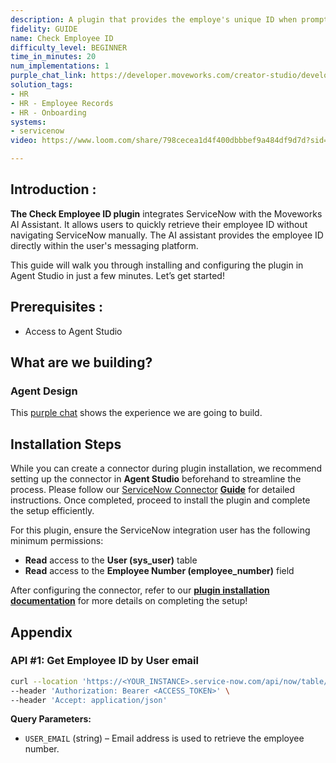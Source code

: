 ```yaml
---
description: A plugin that provides the employe's unique ID when prompted.
fidelity: GUIDE
name: Check Employee ID
difficulty_level: BEGINNER
time_in_minutes: 20
num_implementations: 1
purple_chat_link: https://developer.moveworks.com/creator-studio/developer-tools/purple-chat/?conversation=%7B%22startTimestamp%22%3A%2211%3A43+AM%22%2C%22messages%22%3A%5B%7B%22role%22%3A%22user%22%2C%22parts%22%3A%5B%7B%22richText%22%3A%22Can+you+tell+me+my+employee+ID%3F%22%7D%5D%7D%2C%7B%22role%22%3A%22assistant%22%2C%22parts%22%3A%5B%7B%22reasoningSteps%22%3A%5B%7B%22status%22%3A%22success%22%2C%22richText%22%3A%22%3Cp%3E%E2%9C%85+Working+on+%3Cb%3ETell+Me+Employee+ID%3C%2Fb%3E%3Cbr%3E%E2%8F%B3+Calling+Plugin+%3Cb%3ECheck+Employee+ID%3C%2Fb%3E%3C%2Fp%3E%22%7D%5D%7D%2C%7B%22richText%22%3A%22Certainly%21+Your+employee+ID+is+%3Cb%3E12345%3C%2Fb%3E.+Is+there+anything+else+you+need+help+with%3F%22%7D%5D%7D%5D%7D
solution_tags:
- HR
- HR - Employee Records
- HR - Onboarding
systems:
- servicenow
video: https://www.loom.com/share/798cecea1d4f400dbbbef9a484df9d7d?sid=22ec6eaa-80f0-4946-8783-a23a002ca824

---
```

## **Introduction :**

**The Check Employee ID plugin** integrates ServiceNow with the Moveworks AI Assistant. It allows users to quickly retrieve their employee ID without navigating ServiceNow manually. The AI assistant provides the employee ID directly within the user's messaging platform.

This guide will walk you through installing and configuring the plugin in Agent Studio in just a few minutes. Let’s get started!

## **Prerequisites :**

- Access to Agent Studio

## **What are we building?**

### **Agent Design**

This [purple chat](https://developer.moveworks.com/creator-studio/developer-tools/purple-chat/?conversation=%7B%22startTimestamp%22%3A%2211%3A43+AM%22%2C%22messages%22%3A%5B%7B%22role%22%3A%22user%22%2C%22parts%22%3A%5B%7B%22richText%22%3A%22Can+you+tell+me+my+employee+ID%3F%22%7D%5D%7D%2C%7B%22role%22%3A%22assistant%22%2C%22parts%22%3A%5B%7B%22reasoningSteps%22%3A%5B%7B%22status%22%3A%22success%22%2C%22richText%22%3A%22%3Cp%3E%E2%9C%85+Working+on+%3Cb%3ETell+Me+Employee+ID%3C%2Fb%3E%3Cbr%3E%E2%8F%B3+Calling+Plugin+%3Cb%3ECheck+Employee+ID%3C%2Fb%3E%3C%2Fp%3E%22%7D%5D%7D%2C%7B%22richText%22%3A%22Certainly%21+Your+employee+ID+is+%3Cb%3E12345%3C%2Fb%3E.+Is+there+anything+else+you+need+help+with%3F%22%7D%5D%7D%5D%7D) shows the experience we are going to build.

## **Installation Steps**

While you can create a connector during plugin installation, we recommend setting up the connector in **Agent Studio** beforehand to streamline the process. Please follow our [ServiceNow Connector](https://developer.moveworks.com/marketplace/package/?id=servicenow&hist=home%2Cbrws#how-to-implement) [**Guide**](https://developer.moveworks.com/marketplace/package/?id=salesforce&hist=home%2Cbrws#how-to-implement) for detailed instructions. Once completed, proceed to install the plugin and complete the setup efficiently.

For this plugin, ensure the ServiceNow integration user has the following minimum permissions:

- **Read** access to the **User (sys_user)** table
- **Read** access to the **Employee Number (employee_number)** field

After configuring the connector, refer to our [**plugin installation documentation**](https://help.moveworks.com/docs/ai-agent-marketplace-installation) for more details on completing the setup!

## **Appendix**

### **API #1: Get Employee ID by User email**

```bash
curl --location 'https://<YOUR_INSTANCE>.service-now.com/api/now/table/sys_user?sysparm_query=email%3D<USER_EMAIL>&sysparm_fields=name%2Cemail%2Cemployee_number' \
--header 'Authorization: Bearer <ACCESS_TOKEN>' \
--header 'Accept: application/json' 
```

**Query Parameters:**

- `USER_EMAIL` (string) – Email address is used to retrieve the employee number.